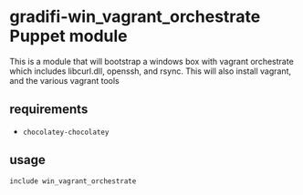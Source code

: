 # gradifi-win_vagrant_orchestrate Puppet module

This is a module that will bootstrap a windows box with vagrant orchestrate which includes libcurl.dll, openssh, and rsync. This will also install vagrant, and the various vagrant tools

## requirements
* `chocolatey-chocolatey`

## usage

```
include win_vagrant_orchestrate
```
